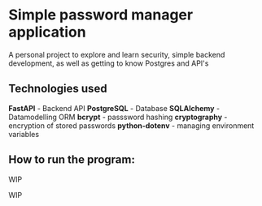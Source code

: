 # Simple password manager application

A personal project to explore and learn security, simple backend development, as well as getting to know Postgres and API's

## Technologies used
**FastAPI** - Backend API
**PostgreSQL** - Database
**SQLAlchemy** - Datamodelling ORM 
**bcrypt** - passsword hashing
**cryptography** - encryption of stored passwords
**python-dotenv** - managing environment variables

## How to run the program:

WIP

WIP